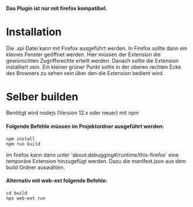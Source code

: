 #### Das Plugin ist nur mit firefox kompatibel.


# Installation
Die .xpi Datei kann mit Firefox ausgeführt werden. In Firefox sollte dann ein kleines Fenster geöffnet werden. Hier müssen der Extension die gewünschten Zugriffsrechte erteilt werden. Danach sollte die Extension installiert sein. Ein kleiner grüner Punkt sollte in der oberen rechten Ecke des Browsers zu sehen sein über den die Extension bedient wird.

#
#

# Selber builden
Benötigt wird nodejs (Version 12.x oder neuer) mit npm

#### Folgende Befehle müssen im Projektordner ausgeführt werden:
    npm install
    npm run build

Im firefox kann dann unter 'about:debugging#/runtime/this-firefox' eine temporäre Extension hinzugefügt werden. Dazu die manifest.json aus dem build Ordner auswählen.

#### Alternativ mit web-ext folgende Befehle:
    cd build
    npx web-ext run
